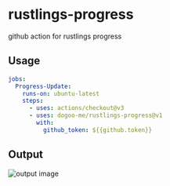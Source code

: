 # rustlings-progress
github action for rustlings progress

## Usage
```yaml
jobs: 
  Progress-Update:
    runs-on: ubuntu-latest
    steps:
      - uses: actions/checkout@v3
      - uses: dogoo-me/rustlings-progress@v1
        with:
          github_token: ${{github.token}}
```

## Output
![output image](https://user-images.githubusercontent.com/21301787/214192895-918f8eb4-e05d-4d42-9e07-8a1ba5c0e9d1.png)
